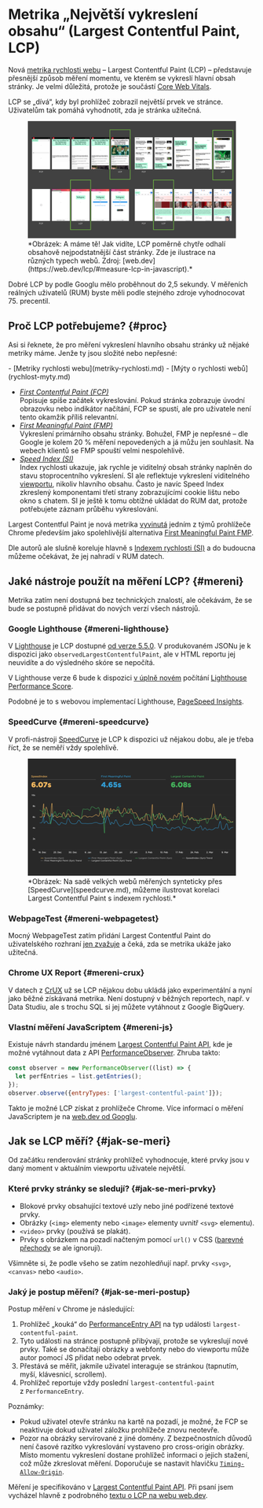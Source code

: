 # Metrika „Největší vykreslení obsahu“ (Largest Contentful Paint, LCP)

Nová [metrika rychlosti webu](metriky-rychlosti.md) – Largest Contentful Paint (LCP) – představuje přesnější způsob měření momentu, ve kterém se vykreslí hlavní obsah stránky. Je velmi důležitá, protože je součástí [Core Web Vitals](web-vitals.md).

LCP se „dívá“, kdy byl prohlížeč zobrazil největší prvek ve stránce. Uživatelům tak pomáhá vyhodnotit, zda je stránka užitečná.

<figure>
<img src="../dist/images/original/metrika-lcp-weby.png" alt="">
<figcaption markdown="1">
*Obrázek: A máme tě! Jak vidíte, LCP poměrně chytře odhalí obsahově nejpodstatnější část stránky. Zde je ilustrace na různých typech webů. Zdroj: [web.dev](https://web.dev/lcp/#measure-lcp-in-javascript).*
</figcaption>
</figure>

Dobré LCP by podle Googlu mělo proběhnout do 2,5 sekundy. V měřeních reálných uživatelů (RUM) byste měli podle stejného zdroje vyhodnocovat 75. precentil.

## Proč LCP potřebujeme? {#proc}

Asi si řeknete, že pro měření vykreslení hlavního obsahu stránky už nějaké metriky máme. Jenže ty jsou složité nebo nepřesné:

<div class="related" markdown="1">
- [Metriky rychlosti webu](metriky-rychlosti.md)
- [Mýty o rychlosti webů](rychlost-myty.md)
</div>

- *[First Contentful Paint (FCP)](metrika-fcp.md)*  
  Popisuje spíše začátek vykreslování. Pokud stránka zobrazuje úvodní obrazovku nebo indikátor načítání, FCP se spustí, ale pro uživatele není tento okamžik  příliš relevantní.
- *[First Meaningful Paint (FMP)](metrika-fmp.md)*  
  Vykreslení primárního obsahu stránky. Bohužel, FMP je nepřesné – dle Google je kolem 20 % měření nepovedených a já můžu jen souhlasit. Na webech klientů se FMP spouští velmi nespolehlivě.
- *[Speed Index (SI)](speedindex.md)*  
  Index rychlosti ukazuje, jak rychle je viditelný obsah stránky naplněn do stavu stoprocentního vykreslení. SI ale reflektuje vykreslení viditelného [viewportu](viewport.md), nikoliv hlavního obsahu. Často je navíc Speed Index zkreslený komponentami třetí strany zobrazujícími cookie lištu nebo okno s chatem. SI je ještě k tomu obtížné ukládat do RUM dat, protože potřebujete záznam průběhu vykreslování.

Largest Contentful Paint je nová metrika [vyvinutá](https://calendar.perfplanet.com/2019/developing-the-largest-contentful-paint-metric/) jedním z týmů prohlížeče Chrome především jako spolehlivější alternativa [First Meaningful Paint FMP](metrika-fmp.md). 

<!-- AdSnippet -->

Dle autorů ale slušně koreluje hlavně s [Indexem rychlosti (SI)](speedindex.md) a do budoucna můžeme očekávat, že jej nahradí v RUM datech.

## Jaké nástroje použít na měření LCP? {#mereni}

Metrika zatím není dostupná bez technických znalostí, ale očekávám, že se bude se postupně přidávat do nových verzí všech nástrojů.

### Google Lighthouse {#mereni-lighthouse}

V [Lighthouse](lighthouse.md) je LCP dostupné [od verze 5.5.0](https://github.com/GoogleChrome/lighthouse/releases/tag/v5.5.0). V produkovaném JSONu je k dispozici jako `observedLargestContentfulPaint`, ale v HTML reportu jej neuvidíte a do výsledného skóre se nepočítá.

V Lighthouse verze 6 bude k dispozici [v úplně novém](https://wpo.plus/performance/google-lighthouse-score-weighting/) počítání [Lighthouse Performance Score](metrika-lps.md).

Podobné je to s webovou implementací Lighthouse, [PageSpeed Insights](pagespeed-insights.md).

### SpeedCurve {#mereni-speedcurve}

V profi-nástroji [SpeedCurve](speedcurve.md) je LCP k dispozici už nějakou dobu, ale je třeba říct, že se neměří vždy spolehlivě.

<figure>
<img src="../dist/images/original/metrika-lcp-speedcurve.png" alt="">
<figcaption markdown="1">
*Obrázek: Na sadě velkých webů měřených synteticky přes [SpeedCurve](speedcurve.md), můžeme ilustrovat korelaci Largest Contentful Paint s indexem rychlosti.*
</figcaption>
</figure>

### WebpageTest {#mereni-webpagetest}

Mocný WebpageTest zatím přidání Largest Contentful Paint do uživatelského rozhraní [jen zvažuje](https://github.com/WPO-Foundation/webpagetest/issues/1315) a čeká, zda se metrika ukáže jako užitečná.

### Chrome UX Report {#mereni-crux}

V datech z [CrUX](chrome-ux-report.md) už se LCP nějakou dobu ukládá jako experimentální a nyní jako běžné získávaná metrika. Není dostupný v běžných reportech, např. v Data Studiu, ale s trochu SQL si jej můžete vytáhnout z Google BigQuery.

### Vlastní měření JavaScriptem {#mereni-js}

Existuje návrh standardu jménem [Largest Contentful Paint API](https://wicg.github.io/largest-contentful-paint/), kde je možné vytáhnout data z API [PerformanceObserver](https://developer.mozilla.org/en-US/docs/Web/API/PerformanceObserver). Zhruba takto:

```js
const observer = new PerformanceObserver((list) => {
  let perfEntries = list.getEntries();
});
observer.observe({entryTypes: ['largest-contentful-paint']});
```

Takto je možné LCP získat z prohlížeče Chrome. Více informací o měření JavaScriptem je na [web.dev od Googlu](https://web.dev/lcp/#measure-lcp-in-javascript).

## Jak se LCP měří? {#jak-se-meri}

Od začátku renderování stránky prohlížeč vyhodnocuje, které prvky jsou v daný moment v aktuálním viewportu uživatele největší.

### Které prvky stránky se sledují? {#jak-se-meri-prvky}

- Blokové prvky obsahující textové uzly nebo jiné podřízené textové prvky.
- Obrázky (`<img>` elementy nebo `<image>` elementy uvnitř `<svg>` elementu).
- `<video>` prvky (používá se plakát).
- Prvky s obrázkem na pozadí načteným pomocí `url()` v CSS ([barevné přechody](css3-gradients.md) se ale ignorují).

Všimněte si, že podle všeho se zatím nezohledňují např. prvky `<svg>`, `<canvas>` nebo `<audio>`.

### Jaký je postup měření? {#jak-se-meri-postup}

Postup měření v Chrome je následující:

1. Prohlížeč „kouká“ do [PerformanceEntry API](https://developer.mozilla.org/en-US/docs/Web/API/PerformanceEntry) na typ události `largest-contentful-paint`.
2. Tyto události na stránce postupně přibývají, protože se vykreslují nové prvky. Také se donačítají obrázky a webfonty nebo do viewportu může autor pomocí JS přidat nebo odebrat prvek.
3. Přestává se měřit, jakmile uživatel interaguje se stránkou (tapnutím, myší, klávesnicí, scrollem).
4. Prohlížeč reportuje vždy poslední `largest-contentful-paint` z `PerformanceEntry`.

Poznámky:

- Pokud uživatel otevře stránku na kartě na pozadí, je možné, že FCP se neaktivuje dokud uživatel záložku prohlížeče znovu neotevře.
- Pozor na obrázky servírované z jiné domény. Z bezpečnostních důvodů není časové razítko vykreslování vystaveno pro cross-origin obrázky. Místo momentu vykreslení dostane prohlížeč informaci o jejich stažení, což může zkreslovat měření. Doporučuje se nastavit hlavičku [`Timing-Allow-Origin`](https://developer.mozilla.org/en-US/docs/Web/HTTP/Headers/Timing-Allow-Origin).

Měření je specifikováno v [Largest Contentful Paint API](https://wicg.github.io/largest-contentful-paint/). Při psaní jsem vycházel hlavně z podrobného [textu o LCP na webu web.dev](https://web.dev/lcp/).

<!-- AdSnippet -->
